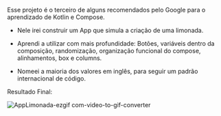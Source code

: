 Esse projeto é o terceiro de alguns recomendados pelo Google para o aprendizado de Kotlin e Compose.

- Nele irei construir um App que simula a criação de uma limonada.

- Aprendi a utilizar com mais profundidade: Botões, variáveis dentro da composição, randomização, organização funcional do compose, alinhamentos, box e columns.

- Nomeei a maioria dos valores em inglês, para seguir um padrão internacional de código.

Resultado Final:

![AppLimonada-ezgif com-video-to-gif-converter](https://github.com/Joa0DeL1ma/App_Limonada/assets/161715327/538fd198-2305-4603-9b6e-e60bde445e4b)
